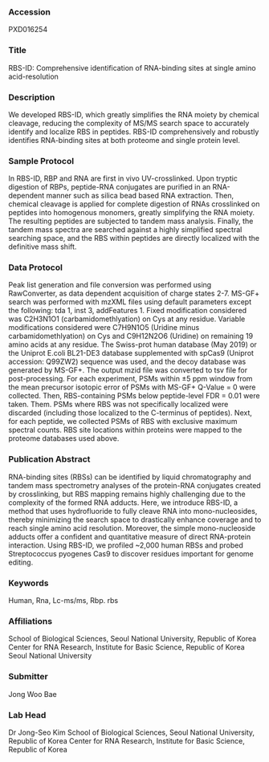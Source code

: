 ### Accession
PXD016254

### Title
RBS-ID: Comprehensive identification of RNA-binding sites at single amino acid-resolution

### Description
We developed RBS-ID, which greatly simplifies the RNA moiety by chemical cleavage, reducing the complexity of MS/MS search space to accurately identify and localize RBS in peptides. RBS-ID comprehensively and robustly identifies RNA-binding sites at both proteome and single protein level.

### Sample Protocol
In RBS-ID, RBP and RNA are first in vivo UV-crosslinked. Upon tryptic digestion of RBPs, peptide-RNA conjugates are purified in an RNA-dependent manner such as silica bead based RNA extraction. Then, chemical cleavage is applied for complete digestion of RNAs crosslinked on peptides into homogenous monomers, greatly simplifying the RNA moiety. The resulting peptides are subjected to tandem mass analysis. Finally, the tandem mass spectra are searched against a highly simplified spectral searching space, and the RBS within peptides are directly localized with the definitive mass shift.

### Data Protocol
Peak list generation and file conversion was performed using RawConverter, as data dependent acquisition of charge states 2-7. MS-GF+ search was performed with mzXML files using default parameters except the following: tda 1, inst 3, addFeatures 1. Fixed modification considered was C2H3N1O1 (carbamidomethlyation) on Cys at any residue. Variable modifications considered were C7H9N1O5 (Uridine minus carbamidomethlyation) on Cys and C9H12N2O6 (Uridine) on remaining 19 amino acids at any residue. The Swiss-prot human database (May 2019) or the Uniprot E.coli BL21-DE3 database supplemented with spCas9 (Uniprot accession: Q99ZW2) sequence was used, and the decoy database was generated by MS-GF+. The output mzid file was converted to tsv file for post-processing. For each experiment, PSMs within ±5 ppm window from the mean precursor isotopic error of PSMs with MS-GF+ Q-Value = 0 were collected. Then, RBS-containing PSMs below peptide-level FDR = 0.01 were taken. Them. PSMs where RBS was not specifically localized were discarded (including those localized to the C-terminus of peptides). Next, for each peptide, we collected PSMs of RBS with exclusive maximum spectral counts. RBS site locations within proteins were mapped to the proteome databases used above.

### Publication Abstract
RNA-binding sites (RBSs) can be identified by liquid chromatography and tandem mass spectrometry analyses of the protein-RNA conjugates created by crosslinking, but RBS mapping remains highly challenging due to the complexity of the formed RNA adducts. Here, we introduce RBS-ID, a method that uses hydrofluoride to fully cleave RNA into mono-nucleosides, thereby minimizing the search space to drastically enhance coverage and to reach single amino acid resolution. Moreover, the simple mono-nucleoside adducts offer a confident and quantitative measure of direct RNA-protein interaction. Using RBS-ID, we profiled ~2,000 human RBSs and probed Streptococcus pyogenes Cas9 to discover residues important for genome editing.

### Keywords
Human, Rna, Lc-ms/ms, Rbp. rbs

### Affiliations
School of Biological Sciences, Seoul National University, Republic of Korea  Center for RNA Research, Institute for Basic Science, Republic of Korea
Seoul National University

### Submitter
Jong Woo Bae

### Lab Head
Dr Jong-Seo Kim
School of Biological Sciences, Seoul National University, Republic of Korea  Center for RNA Research, Institute for Basic Science, Republic of Korea


